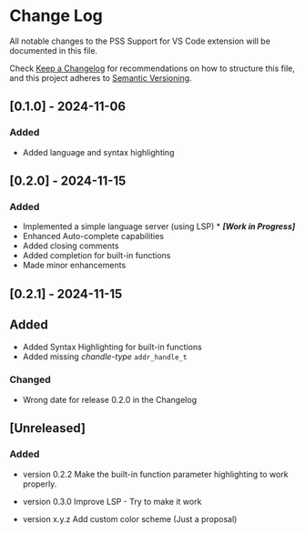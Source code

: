# Change Log

All notable changes to the PSS Support for VS Code extension will be documented in this file.

Check [Keep a Changelog](http://keepachangelog.com/) for recommendations on how to structure this file, and this project adheres to [Semantic Versioning](https://semver.org/spec/v2.0.0.html).

## [0.1.0] - 2024-11-06

### Added

- Added language and syntax highlighting

## [0.2.0] - 2024-11-15

### Added

- Implemented a simple language server (using LSP) * ***[Work in Progress]***
- Enhanced Auto-complete capabilities
- Added closing comments
- Added completion for built-in functions
- Made minor enhancements

## [0.2.1] - 2024-11-15

## Added

- Added Syntax Highlighting for built-in functions
- Added missing *chandle-type* `addr_handle_t`

### Changed

- Wrong date for release 0.2.0 in the Changelog

## [Unreleased]

### Added

- version 0.2.2 Make the built-in function parameter highlighting to work properly.

- version 0.3.0 Improve LSP - Try to make it work

- version x.y.z Add custom color scheme (Just a proposal)
